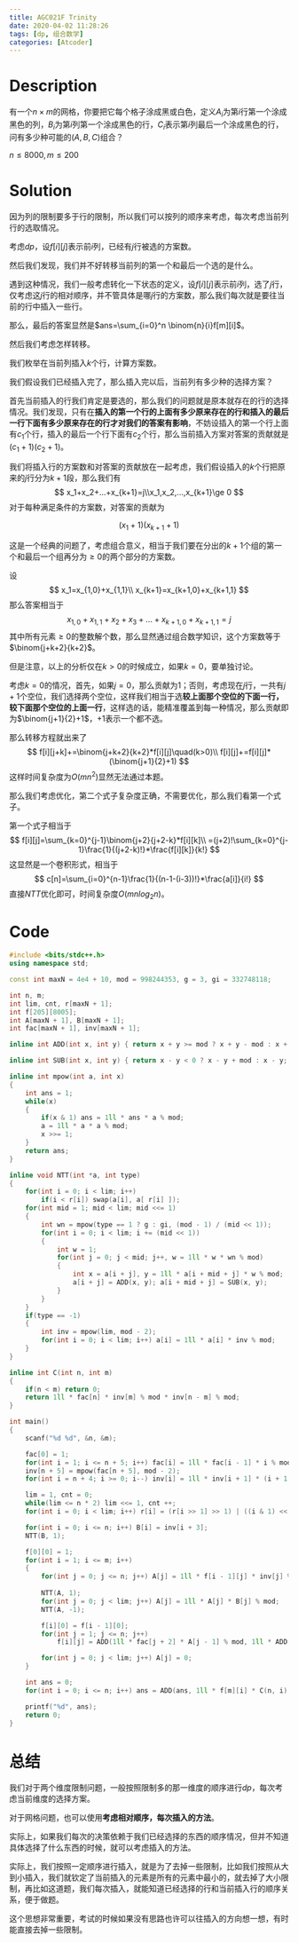 ```yaml
---
title: AGC021F Trinity
date: 2020-04-02 11:28:26
tags: [dp, 组合数学]
categories: [Atcoder]
---
```


# Description

有一个$n\times m$的网格，你要把它每个格子涂成黑或白色，定义$A_i$为第$i$行第一个涂成黑色的列，$B_i$为第$i$列第一个涂成黑色的行，$C_i$表示第$i$列最后一个涂成黑色的行，问有多少种可能的$(A,B,C)$组合？

$n\le 8000,m\le 200$

<!--more-->

# Solution

因为列的限制要多于行的限制，所以我们可以按列的顺序来考虑，每次考虑当前列行的选取情况。

考虑$dp$，设$f[i][j]$表示前$i$列，已经有$j$行被选的方案数。

然后我们发现，我们并不好转移当前列的第一个和最后一个选的是什么。

遇到这种情况，我们一般考虑转化一下状态的定义，设$f[i][j]$表示前$i$列，选了$j$行，仅考虑这$j$行的相对顺序，并不管具体是哪$j$行的方案数，那么我们每次就是要往当前的行中插入一些行。

那么，最后的答案显然是$ans=\sum_{i=0}^n \binom{n}{i}f[m][i]$。

然后我们考虑怎样转移。

我们枚举在当前列插入$k$个行，计算方案数。

我们假设我们已经插入完了，那么插入完以后，当前列有多少种的选择方案？

首先当前插入的行我们肯定是要选的，那么我们的问题就是原本就存在的行的选择情况。我们发现，只有在**插入的第一个行的上面有多少原来存在的行和插入的最后一行下面有多少原来存在的行才对我们的答案有影响**，不妨设插入的第一个行上面有$c_1$个行，插入的最后一个行下面有$c_2$个行，那么当前插入方案对答案的贡献就是$(c_1+1)(c_2+1)$。

我们将插入行的方案数和对答案的贡献放在一起考虑，我们假设插入的$k$个行把原来的$j$行分为$k+1$段，那么我们有
$$
x_1+x_2+...+x_{k+1}=j\\x_1,x_2,...,x_{k+1}\ge 0
$$
对于每种满足条件的方案数，对答案的贡献为

$$
(x_1+1)(x_{k+1}+1)
$$

这是一个经典的问题了，考虑组合意义，相当于我们要在分出的$k+1$个组的第一个和最后一个组再分为$\ge 0$的两个部分的方案数。

设
$$
x_1=x_{1,0}+x_{1,1}\\
x_{k+1}=x_{k+1,0}+x_{k+1,1}
$$
那么答案相当于
$$
x_{1,0}+x_{1,1}+x_2+x_3+...+x_{k+1,0}+x_{k+1,1}=j
$$
其中所有元素$\ge 0$的整数解个数，那么显然通过组合数学知识，这个方案数等于$\binom{j+k+2}{k+2}$。

但是注意，以上的分析仅在$k>0$的时候成立，如果$k=0$，要单独讨论。

考虑$k=0$的情况，首先，如果$j=0$，那么贡献为$1$；否则，考虑现在$j$行，一共有$j+1$个空位，我们选择两个空位，这样我们相当于选**较上面那个空位的下面一行，较下面那个空位的上面一行**，这样选的话，能精准覆盖到每一种情况，那么贡献即为$\binom{j+1}{2}+1$，$+1$表示一个都不选。

那么转移方程就出来了
$$
f[i][j+k]+=\binom{j+k+2}{k+2}*f[i][j]\quad(k>0)\\
f[i][j]+=f[i][j]*(\binom{j+1}{2}+1)
$$
这样时间复杂度为$O(mn^2)$显然无法通过本题。

那么我们考虑优化，第二个式子复杂度正确，不需要优化，那么我们看第一个式子。

第一个式子相当于
$$
f[i][j]=\sum_{k=0}^{j-1}\binom{j+2}{j+2-k}*f[i][k]\\
=(j+2)!\sum_{k=0}^{j-1}\frac{1}{(j+2-k)!}*\frac{f[i][k]}{k!}
$$
这显然是一个卷积形式，相当于
$$
c[n]=\sum_{i=0}^{n-1}\frac{1}{(n-1-(i-3))!}*\frac{a[i]}{i!}
$$
直接$NTT$优化即可，时间复杂度$O(mnlog_2n)$。

# Code

```c++
#include <bits/stdc++.h>
using namespace std;

const int maxN = 4e4 + 10, mod = 998244353, g = 3, gi = 332748118;

int n, m;
int lim, cnt, r[maxN + 1];
int f[205][8005];
int A[maxN + 1], B[maxN + 1];
int fac[maxN + 1], inv[maxN + 1];

inline int ADD(int x, int y) { return x + y >= mod ? x + y - mod : x + y; }

inline int SUB(int x, int y) { return x - y < 0 ? x - y + mod : x - y; }

inline int mpow(int a, int x)
{
	int ans = 1;
	while(x)
	{
		if(x & 1) ans = 1ll * ans * a % mod;
		a = 1ll * a * a % mod;
		x >>= 1;
	}
	return ans;
}

inline void NTT(int *a, int type)
{
	for(int i = 0; i < lim; i++)
		if(i < r[i]) swap(a[i], a[ r[i] ]);
	for(int mid = 1; mid < lim; mid <<= 1)
	{
		int wn = mpow(type == 1 ? g : gi, (mod - 1) / (mid << 1));
		for(int i = 0; i < lim; i += (mid << 1))
		{
			int w = 1;
			for(int j = 0; j < mid; j++, w = 1ll * w * wn % mod)
			{
				int x = a[i + j], y = 1ll * a[i + mid + j] * w % mod;
				a[i + j] = ADD(x, y); a[i + mid + j] = SUB(x, y);
			}
		}
	}
	if(type == -1)
	{
		int inv = mpow(lim, mod - 2);
		for(int i = 0; i < lim; i++) a[i] = 1ll * a[i] * inv % mod;
	}
}

inline int C(int n, int m)
{
	if(n < m) return 0;
	return 1ll * fac[n] * inv[m] % mod * inv[n - m] % mod;
}

int main()
{
	scanf("%d %d", &n, &m);

	fac[0] = 1;
	for(int i = 1; i <= n + 5; i++) fac[i] = 1ll * fac[i - 1] * i % mod;
	inv[n + 5] = mpow(fac[n + 5], mod - 2);
	for(int i = n + 4; i >= 0; i--) inv[i] = 1ll * inv[i + 1] * (i + 1) % mod;

	lim = 1, cnt = 0;
	while(lim <= n * 2) lim <<= 1, cnt ++;
	for(int i = 0; i < lim; i++) r[i] = (r[i >> 1] >> 1) | ((i & 1) << cnt - 1);

	for(int i = 0; i <= n; i++) B[i] = inv[i + 3];
	NTT(B, 1);

	f[0][0] = 1;
	for(int i = 1; i <= m; i++)
	{
		for(int j = 0; j <= n; j++) A[j] = 1ll * f[i - 1][j] * inv[j] % mod;
		
		NTT(A, 1);
		for(int j = 0; j < lim; j++) A[j] = 1ll * A[j] * B[j] % mod;
		NTT(A, -1);

		f[i][0] = f[i - 1][0];
		for(int j = 1; j <= n; j++) 
			f[i][j] = ADD(1ll * fac[j + 2] * A[j - 1] % mod, 1ll * ADD(C(j + 1, 2), 1) * f[i - 1][j] % mod);

		for(int j = 0; j < lim; j++) A[j] = 0;
	}

	int ans = 0;
	for(int i = 0; i <= n; i++) ans = ADD(ans, 1ll * f[m][i] * C(n, i) % mod);

	printf("%d", ans);
	return 0;
}

```

# 总结

我们对于两个维度限制问题，一般按照限制多的那一维度的顺序进行$dp$，每次考虑当前维度的选择方案。

对于网格问题，也可以使用**考虑相对顺序，每次插入的方法**。

实际上，如果我们每次的决策依赖于我们已经选择的东西的顺序情况，但并不知道具体选择了什么东西的时候，就可以考虑插入的方法。

实际上，我们按照一定顺序进行插入，就是为了去掉一些限制，比如我们按照从大到小插入，我们就钦定了当前插入的元素是所有的元素中最小的，就去掉了大小限制，再比如这道题，我们每次插入，就能知道已经选择的行和当前插入行的顺序关系，便于做题。

这个思想非常重要，考试的时候如果没有思路也许可以往插入的方向想一想，有时能直接去掉一些限制。